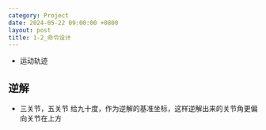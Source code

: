 ```yaml
---
category: Project
date: 2024-05-22 09:00:00 +0800
layout: post
title: 1-2_命令设计
---
```


+ 运动轨迹

## 逆解

+ 三关节，五关节 给九十度，作为逆解的基准坐标，这样逆解出来的关节角更偏向关节在上方
